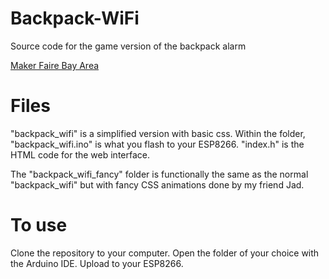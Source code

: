 # Backpack-WiFi
Source code for the game version of the backpack alarm

[Maker Faire Bay Area](https://makerfaire.com/maker/entry/70336/)

# Files
"backpack_wifi" is a simplified version with basic css. Within the folder, "backpack_wifi.ino" is what you flash to your ESP8266. "index.h" is the HTML code for the web interface.

The "backpack_wifi_fancy" folder is functionally the same as the normal "backpack_wifi" but with fancy CSS animations done by my friend Jad.

# To use
Clone the repository to your computer. Open the folder of your choice with the Arduino IDE. Upload to your ESP8266.

